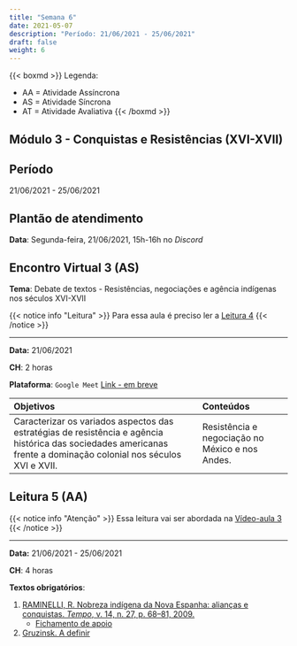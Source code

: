```yaml
---
title: "Semana 6"
date: 2021-05-07
description: "Período: 21/06/2021 - 25/06/2021"
draft: false
weight: 6
---
```


{{< boxmd >}}
Legenda: 
- AA = Atividade Assíncrona
- AS = Atividade Síncrona
- AT = Atividade Avaliativa
{{< /boxmd >}}

## Módulo 3 - Conquistas e Resistências (XVI-XVII)

## Período

21/06/2021 - 25/06/2021

## Plantão de atendimento

**Data**: Segunda-feira, 21/06/2021, 15h-16h no *Discord*

## Encontro Virtual 3 (AS)

**Tema**: Debate de textos - Resistências, negociações e agência indígenas nos séculos XVI-XVII

{{< notice info "Leitura" >}}
Para essa aula é preciso ler a [Leitura 4](https://cclhm0057.netlify.app/semanal/sem4/#leitura-4-aa)
{{< /notice >}}

***

**Data:**  21/06/2021

**CH**: 2 horas

**Plataforma**: `Google Meet` [Link - em breve]()

| Objetivos           | Conteúdos         |
|:--------------------|:------------------|
| Caracterizar os variados aspectos das estratégias de resistência e agência histórica das sociedades americanas frente a dominação colonial nos séculos XVI e XVII. | Resistência e negociação no México e nos Andes. |

## Leitura 5 (AA)

{{< notice info "Atenção" >}}
Essa leitura vai ser abordada na [Vídeo-aula 3](https://cclhm0057.netlify.app/semanal/sem7/#v%C3%ADdeo-aula-3-aa)
{{< /notice >}}

***

**Data:**  21/06/2021 - 25/06/2021

**CH**: 4 horas

**Textos obrigatórios**:
1. [RAMINELLI, R. Nobreza indígena da Nova Espanha: alianças e conquistas. *Tempo*, v. 14, n. 27, p. 68–81, 2009.](https://ericbrasiln.github.io/cclhm0057_ihl/textos/mod_4/Raminelli.pdf)
   - [Fichamento de apoio](https://ericbrasiln.github.io/cclhm0057_ihl/textos/mod_4/2021-02-01-fichamento-raminelli.html)
2. [Gruzinsk. A definir]()
